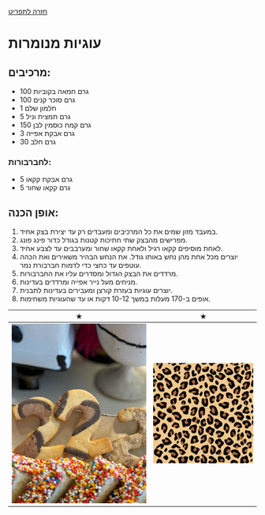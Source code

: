 [חזרה לתפריט](../index.MD)

# עוגיות מנומרות

## מרכיבים:
- 100 גרם חמאה בקוביות
- 100 גרם סוכר קנים
- 1 חלמון שלם
- 5 גרם תמצית וניל
- 150 גרם קמח כוסמין לבן
- 3 גרם אבקת אפייה
- 30 גרם חלב

### לחברבורות:
- 5 גרם אבקת קקאו
- 5 גרם קקאו שחור

## אופן הכנה:
1. במעבד מזון שמים את כל המרכיבים ומעבדים רק עד יצירת בצק אחיד.
2. מפרישים מהבצק שתי חתיכות קטנות בגודל כדור פינג פונג.
3. לאחת מוסיפים קקאו רגיל ולאחת קקאו שחור ומערבבים עד לצבע אחיד.
4. יוצרים מכל אחת מהן נחש באותו גודל. את הנחש הבהיר משאירים ואת הכהה עוטפים עד כחצי כדי לדמות חברבורת נמר.
5. מרדדים את הבצק הגדול ומסדרים עליו את החברבורות.
6. מניחים מעל נייר אפייה ומרדדים בעדינות.
7. יוצרים עוגיות בעזרת קורצן ומעבירים בעדינות לתבנית.
8. אופים ב-170 מעלות במשך 10-12 דקות או עד שהעוגיות משחימות.


 ★ | ★ 
:--:|:--:
![Happy birthday!](../images/leopardcookie.jpeg) | ![Choclate cake2](../images/print.jpg)
